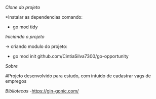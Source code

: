 *Clone do projeto*

*Instalar as dependencias comando:
- go mod tidy


*Iniciando o projeto*

-> criando modulo do projeto:
 * go mod init github.com/CintiaSilva7300/go-opportunity

*Sobre*

#Projeto desenvolvido para estudo, com intuido de cadastrar
vags de empregos

*Bibliotecas*
-https://gin-gonic.com/
